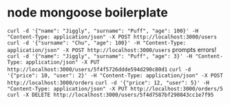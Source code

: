 # node mongoose boilerplate

`curl -d '{"name": "Jiggly", "surname": "Puff", "age": 100}' -H "Content-Type: application/json" -X POST http://localhost:3000/users`
`curl -d '{"surname": "Chu", "age": 100}' -H "Content-Type: application/json" -X POST http://localhost:3000/users` prompts errors!
`curl -d '{"name": "Jiggly", "surname": "Puff", "age": 3}' -H "Content-Type: application/json" -X PUT http://localhost:3000/users/5f4f5726ddde594d290c80d1`
`curl -d '{"price": 10, "user": 2}' -H "Content-Type: application/json" -X POST http://localhost:3000/orders`
`curl -d '{"price": 12, "user": 5}' -H "Content-Type: application/json" -X PUT http://localhost:3000/orders/5`
`curl -X DELETE http://localhost:3000/users/5f4d7587bf290843cc1e7f95`
